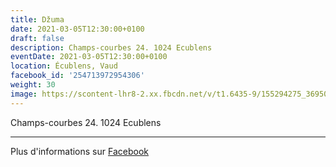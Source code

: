 ```yaml
---
title: Džuma
date: 2021-03-05T12:30:00+0100
draft: false
description: Champs-courbes 24. 1024 Ecublens
eventDate: 2021-03-05T12:30:00+0100
location: Écublens, Vaud
facebook_id: '254713972954306'
weight: 30
image: https://scontent-lhr8-2.xx.fbcdn.net/v/t1.6435-9/155294275_3695079563921169_4909597834044538694_n.jpg?_nc_cat=101&ccb=1-7&_nc_sid=9e60e4&_nc_ohc=SNvKFbqFvucQ7kNvwFansY2&_nc_oc=AdkfkvEn79D1Mmw_gZs_6UbmrcGRzbt2BfSHH7sYjqvmJ_MBXeq1x8Fh7UtrVtalxQs&_nc_zt=23&_nc_ht=scontent-lhr8-2.xx&edm=ABTKTjYEAAAA&_nc_gid=oAMM-7V05elFDfprMeHp2w&oh=00_AfOooxGpIW_X9UMHBEGuLHlKAQcPznC31RdbyEX4rvbrgg&oe=686C71DB
---
```


Champs-courbes 24. 1024 Ecublens

---

Plus d'informations sur [Facebook](https://facebook.com/events/254713972954306)